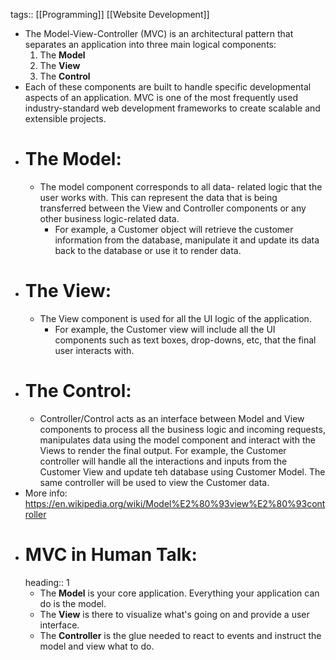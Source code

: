 tags:: [[Programming]] [[Website Development]]
- The Model-View-Controller (MVC) is an architectural pattern that separates an application into three main logical components:
  1. The **Model**
  2. The **View**
  3. The **Control**
- Each of these components are built to handle specific developmental aspects of an application. MVC is one of the most frequently used industry-standard web development frameworks to create scalable and extensible projects.
- # The Model:
	- The model component corresponds to all data- related logic that the user works with. This can represent the data that is being transferred between the View and Controller components or any other business logic-related data.
		- For example, a Customer object will retrieve the customer information from the database, manipulate it and update its data back to the database or use it to render data.
- # The View:
	- The View component is used for all the UI logic of the application.
		- For example, the Customer view will include all the UI components such as text boxes, drop-downs, etc, that the final user interacts with.
- # The Control:
	- Controller/Control acts as an interface between Model and View components to process all the business logic and incoming requests, manipulates data using the model component and interact with the Views to render the final output. For example, the Customer controller will handle all the interactions and inputs from the Customer View and update teh database using Customer Model. The same controller will be used to view the Customer data.
- More info: https://en.wikipedia.org/wiki/Model%E2%80%93view%E2%80%93controller
- # MVC in Human Talk:
  heading:: 1
	- The **Model** is your core application. Everything your application can do is the model.
	- The **View** is there to visualize what's going on and provide a user interface.
	- The **Controller** is the glue needed to react to events and instruct the model and view what to do.